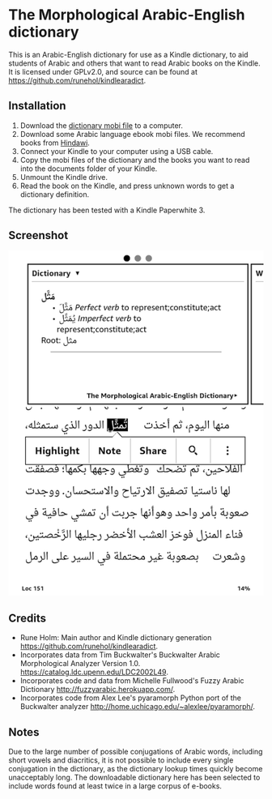# The Morphological Arabic-English dictionary
This is an Arabic-English dictionary for use as a Kindle dictionary, to aid students of Arabic and others that want to read Arabic books on the Kindle. It is licensed under GPLv2.0, and source can be found at <https://github.com/runehol/kindlearadict>.

Installation
------------

1. Download the [dictionary mobi file](https://github.com/runehol/kindlearadict/raw/master/release/morphological_arabic_english_dict.mobi) to a computer.
2. Download some Arabic language ebook mobi files. We recommend books from [Hindawi](http://www.hindawi.org/).
3. Connect your Kindle to your computer using a USB cable.
4. Copy the mobi files of the dictionary and the books you want to read into the documents folder of your Kindle.
5. Unmount the Kindle drive.
6. Read the book on the Kindle, and press unknown words to get a dictionary definition.


The dictionary has been tested with a Kindle Paperwhite 3.

Screenshot
----------
![Screenshot](https://raw.githubusercontent.com/runehol/kindlearadict/master/webpages/screenshot_represent-50percent.png "Screenshot")

Credits
-------

* Rune Holm: Main author and Kindle dictionary generation <https://github.com/runehol/kindlearadict>.
* Incorporates data from Tim Buckwalter's Buckwalter Arabic Morphological Analyzer Version 1.0. <https://catalog.ldc.upenn.edu/LDC2002L49>.
* Incorporates code and data from Michelle Fullwood's Fuzzy Arabic Dictionary <http://fuzzyarabic.herokuapp.com/>.
* Incorporates code from Alex Lee's pyaramorph Python port of the Buckwalter analyzer <http://home.uchicago.edu/~alexlee/pyaramorph/>.

Notes
-----

Due to the large number of possible conjugations of Arabic words, including short vowels and diacritics, it is not possible to include every single conjugation in the dictionary, as the dictionary lookup times quickly become unacceptably long. The downloadable dictionary here has been selected to include words found at least twice in a large corpus of e-books.


